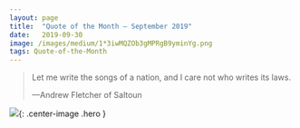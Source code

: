 ```yaml
---
layout:	page
title:	"Quote of the Month — September 2019"
date:	2019-09-30
image: /images/medium/1*3iwMQZOb3gMPRgB9yminYg.png
tags: Quote-of-the-Month
---
```


  
> Let me write the songs of a nation, and I care not who writes its laws.
> 
> —Andrew Fletcher of Saltoun

![](/images/medium/1*3iwMQZOb3gMPRgB9yminYg.png){: .center-image .hero }